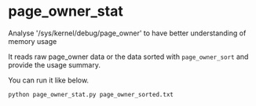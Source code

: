 # page_owner_stat
Analyse '/sys/kernel/debug/page_owner' to have better understanding of memory usage

It reads raw page_owner data or the data sorted with `page_owner_sort` and provide the usage summary.

You can run it like below.

~~~
python page_owner_stat.py page_owner_sorted.txt
~~~
